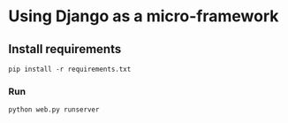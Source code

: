 # Using Django as a micro-framework

## Install requirements

```pip install -r requirements.txt```

### Run

```python web.py runserver```
